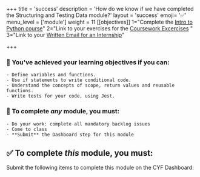 +++
title = 'success'
description = 'How do we know if we have completed the Structuring and Testing Data module?'
layout = 'success'
emoji= '✅'
menu_level = ['module']
weight = 11
[[objectives]]
1="Complete the [Intro to Python course](https://github.com/CodeYourFuture/Module-Structuring-and-Testing-Data/issues/21)"
2="Link to your exercises for the [Coursework Excercises](https://github.com/CodeYourFuture/Module-Structuring-and-Testing-Data/issues/6) "
3="Link to your [Written Email for an Internship](https://github.com/CodeYourFuture/Module-Structuring-and-Testing-Data/issues/20)"

+++

### 🎯 You've achieved your learning objectives if you can:

```objectives
- Define variables and functions.
- Use if statements to write conditional code.
- Understand the concepts of scope, return values and reusable functions.
- Write tests for your code, using Jest.
```

### 💯 To complete _any_ module, you must:

```objectives
- Do your work: complete all mandatory backlog issues
- Come to class
- **Submit** the Dashboard step for this module
```

## ✅ To complete _this_ module, you must:

Submit the following items to complete this module on the CYF Dashboard: